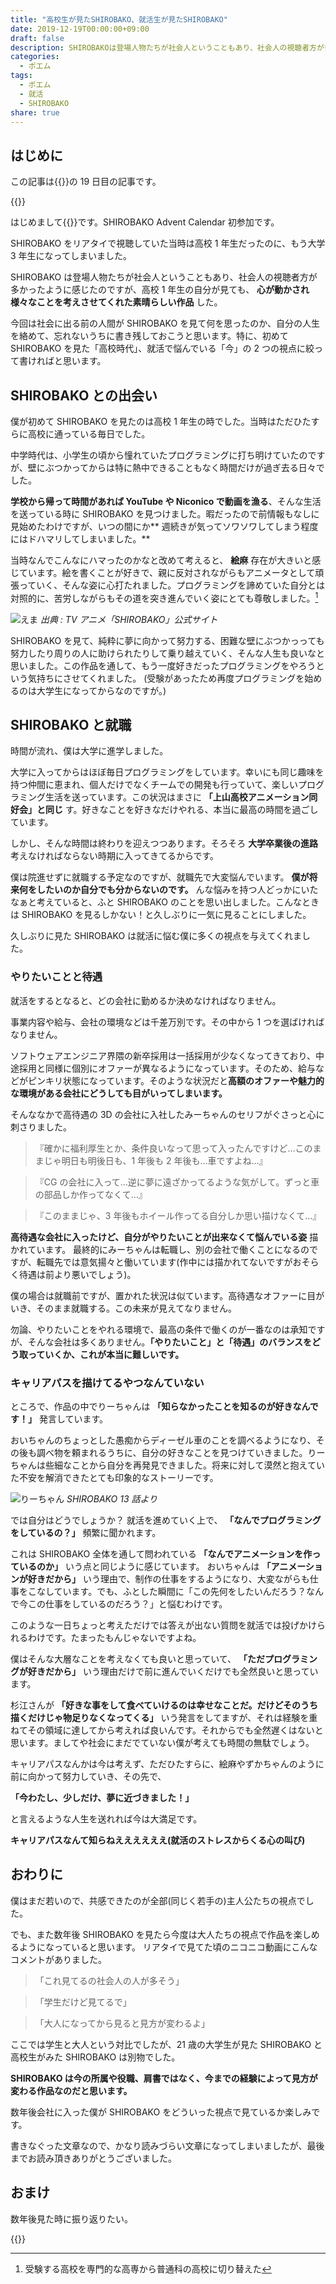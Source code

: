 ```yaml
---
title: "高校生が見たSHIROBAKO、就活生が見たSHIROBAKO"
date: 2019-12-19T00:00:00+09:00
draft: false
description: SHIROBAKOは登場人物たちが社会人ということもあり、社会人の視聴者方が多かったように感じたのですが、高校1年生の自分が見ても、心が動かされ様々なことを考えさせてくれた素晴らしい作品でした。今回は社会に出る前の人間がSHIROBAKOを見て何を思ったのか、自分の人生を絡めて、忘れないうちに書き残しておこうと思います。特に、初めてSHIROBAKOを見た「高校時代」、就活で悩んでいる「今」の2つの視点に絞って書ければと思います。
categories:
  - ポエム
tags:
  - ポエム
  - 就活
  - SHIROBAKO
share: true
---
```


## はじめに

この記事は{{<link href="https://adventar.org/calendars/3902" text="SHIROBAKO Advent Calendar 2019" >}}の 19 日目の記事です。

{{<ex-link url="https://adventar.org/calendars/3902" >}}

はじめまして{{<link href="https://twitter.com/p1ass" text="@p1ass" >}}です。SHIROBAKO Advent Calendar 初参加です。

SHIROBAKO をリアタイで視聴していた当時は高校 1 年生だったのに、もう大学 3 年生になってしまいました。

SHIROBAKO は登場人物たちが社会人ということもあり、社会人の視聴者方が多かったように感じたのですが、高校 1 年生の自分が見ても、 **心が動かされ様々なことを考えさせてくれた素晴らしい作品** した。

今回は社会に出る前の人間が SHIROBAKO を見て何を思ったのか、自分の人生を絡めて、忘れないうちに書き残しておこうと思います。特に、初めて SHIROBAKO を見た「高校時代」、就活で悩んでいる「今」の 2 つの視点に絞って書ければと思います。

<!--more-->

## SHIROBAKO との出会い

僕が初めて SHIROBAKO を見たのは高校 1 年生の時でした。当時はただひたすらに高校に通っている毎日でした。

中学時代は、小学生の頃から憧れていたプログラミングに打ち明けていたのですが、壁にぶつかってからは特に熱中できることもなく時間だけが過ぎ去る日々でした。

**学校から帰って時間があれば YouTube や Niconico で動画を漁る**、そんな生活を送っている時に SHIROBAKO を見つけました。暇だったので前情報もなしに見始めたわけですが、いつの間にか** 週続きが気ってソワソワしてしまう程度にはドハマリしてしまいました。**

当時なんでこんなにハマったのかなと改めて考えると、 **絵麻** 存在が大きいと感じています。絵を書くことが好きで、親に反対されながらもアニメータとして頑張っていく、そんな姿に心打たれました。プログラミングを諦めていた自分とは対照的に、苦労しながらもその道を突き進んでいく姿にとても尊敬しました。[^1]

![えま](ema.png)
_出典 : TV アニメ「SHIROBAKO」公式サイト_

[^1]: 受験する高校を専門的な高専から普通科の高校に切り替えた

SHIROBAKO を見て、純粋に夢に向かって努力する、困難な壁にぶつかっっても努力したり周りの人に助けられたりして乗り越えていく、そんな人生も良いなと思いました。この作品を通して、もう一度好きだったプログラミングをやろうという気持ちにさせてくれました。 (受験があったため再度プログラミングを始めるのは大学生になってからなのですが。)

## SHIROBAKO と就職

時間が流れ、僕は大学に進学しました。

大学に入ってからはほぼ毎日プログラミングをしています。幸いにも同じ趣味を持つ仲間に恵まれ、個人だけでなくチームでの開発も行っていて、楽しいプログラミング生活を送っています。この状況はまさに **「上山高校アニメーション同好会」と同じ** す。好きなことを好きなだけやれる、本当に最高の時間を過ごしています。

しかし、そんな時間は終わりを迎えつつあります。そろそろ **大学卒業後の進路** 考えなければならない時期に入ってきてるからです。

僕は院進せずに就職する予定なのですが、就職先で大変悩んでいます。 **僕が将来何をしたいのか自分でも分からないのです。** んな悩みを持つ人どっかにいたなぁと考えていると、ふと SHIROBAKO のことを思い出しました。こんなときは SHIROBAKO を見るしかない！と久しぶりに一気に見ることにしました。

久しぶりに見た SHIROBAKO は就活に悩む僕に多くの視点を与えてくれました。

### やりたいことと待遇

就活をするとなると、どの会社に勤めるか決めなければなりません。

事業内容や給与、会社の環境などは千差万別です。その中から 1 つを選ばければなりません。

ソフトウェアエンジニア界隈の新卒採用は一括採用が少なくなってきており、中途採用と同様に個別にオファーが異なるようになっています。そのため、給与などがピンキリ状態になっています。そのような状況だと**高額のオファーや魅力的な環境がある会社にどうしても目がいってしまいます。**

そんななかで高待遇の 3D の会社に入社したみーちゃんのセリフがぐさっと心に刺さりました。

> 『確かに福利厚生とか、条件良いなって思って入ったんですけど…このままじゃ明日も明後日も、1 年後も 2 年後も…車ですよね…』

> 『CG の会社に入って…逆に夢に遠ざかってるような気がして。ずっと車の部品しか作ってなくて…』

> 『このままじゃ、3 年後もホイール作ってる自分しか思い描けなくて…』

**高待遇な会社に入ったけど、自分がやりたいことが出来なくて悩んでいる姿** 描かれています。
最終的にみーちゃんは転職し、別の会社で働くことになるのですが、転職先では意気揚々と働いています(作中には描かれてないですがおそらく待遇は前より悪いでしょう)。

僕の場合は就職前ですが、置かれた状況は似ています。高待遇なオファーに目がいき、そのまま就職する。この未来が見えてなりません。

勿論、やりたいことをやれる環境で、最高の条件で働くのが一番なのは承知ですが、そんな会社は多くありません。**「やりたいこと」と「待遇」のバランスをどう取っていくか、これが本当に難しいです。**

### キャリアパスを描けてるやつなんていない

ところで、作品の中でりーちゃんは **「知らなかったことを知るのが好きなんです！」** 発言しています。

おいちゃんのちょっとした愚痴からディーゼル車のことを調べるようになり、その後も調べ物を頼まれるうちに、自分の好きなことを見つけていきました。りーちゃんは些細なことから自分を再発見できました。将来に対して漠然と抱えていた不安を解消できたとても印象的なストーリーです。

![りーちゃん](ri-chan.jpg)
_SHIROBAKO 13 話より_

では自分はどうでしょうか？
就活を進めていく上で、 **「なんでプログラミングをしているの？」** 頻繁に聞かれます。

これは SHIROBAKO 全体を通して問われている **「なんでアニメーションを作っているのか」** いう点と同じように感じています。
おいちゃんは **「アニメーションが好きだから」** いう理由で、制作の仕事をするようになり、大変ながらも仕事をこなしています。でも、ふとした瞬間に「この先何をしたいんだろう？なんで今この仕事をしているのだろう？」と悩むわけです。

このような一日ちょっと考えただけでは答えが出ない質問を就活では投げかけられるわけです。たまったもんじゃないですよね。

僕はそんな大層なことを考えなくても良いと思っていて、 **「ただプログラミングが好きだから」** いう理由だけで前に進んでいくだけでも全然良いと思っています。

杉江さんが **「好きな事をして食べていけるのは幸せなことだ。だけどそのうち描くだけじゃ物足りなくなってくる」** いう発言をしてますが、それは経験を重ねてその領域に達してから考えれば良いんです。それからでも全然遅くはないと思います。ましてや社会にまだでていない僕が考えても時間の無駄でしょう。

キャリアパスなんかは今は考えず、ただひたすらに、絵麻やずかちゃんのように前に向かって努力していき、その先で、

**「今わたし、少しだけ、夢に近づきました！」**

と言えるような人生を送れれば今は大満足です。

**キャリアパスなんて知らねええええええ(就活のストレスからくる心の叫び)**

## おわりに

僕はまだ若いので、共感できたのが全部(同じく若手の)主人公たちの視点でした。

でも、また数年後 SHIROBAKO を見たら今度は大人たちの視点で作品を楽しめるようになっていると思います。
リアタイで見てた頃のニコニコ動画にこんなコメントがありました。

> 「これ見てるの社会人の人が多そう」

> 「学生だけど見てるで」

> 「大人になってから見ると見方が変わるよ」

ここでは学生と大人という対比でしたが、21 歳の大学生が見た SHIROBAKO と高校生がみた SHIROBAKO は別物でした。

**SHIROBAKO は今の所属や役職、肩書ではなく、今までの経験によって見方が変わる作品なのだと思います。**

数年後会社に入った僕が SHIROBAKO をどういった視点で見ているか楽しみです。

書きなぐった文章なので、かなり読みづらい文章になってしまいましたが、最後までお読み頂きありがとうございました。

## おまけ

数年後見た時に振り返りたい。

{{<twitter url="https://twitter.com/p1ass/status/1207189354868658177">}}
